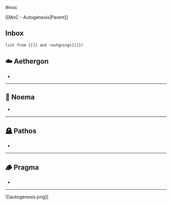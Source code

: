 #moc 

[[MoC - Autogénesis|Parent]]
## Inbox

```dataview
list from [[]] and !outgoing([[]])
```

## ☁️ Aethergon
- 

---

## 🔮 Noema
- 

---

## 🪦 Pathos
- 

---

## 🪵 Pragma
- 

---

![[autogenesis.png]]
